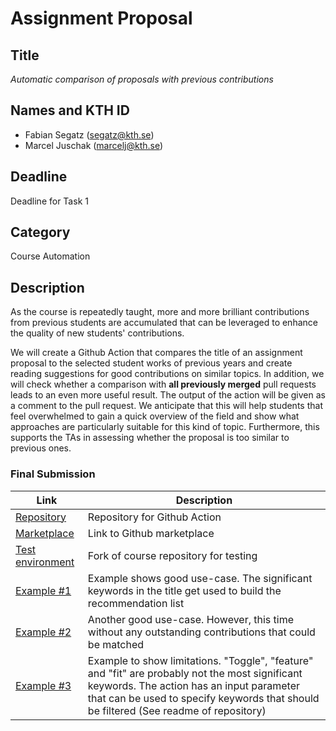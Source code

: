 # Assignment Proposal

## Title

_Automatic comparison of proposals with previous contributions_

## Names and KTH ID
  - Fabian Segatz (segatz@kth.se)
  - Marcel Juschak (marcelj@kth.se)

## Deadline

Deadline for Task 1

## Category

Course Automation

## Description

As the course is repeatedly taught, more and more brilliant contributions from previous students are accumulated that can be leveraged to enhance the quality of new students' contributions.

We will create a Github Action that compares the title of an assignment proposal to the selected student works of previous years and create reading suggestions for good contributions on similar topics. In addition, we will check whether a comparison with **all previously merged** pull requests leads to an even more useful result. The output of the action will be given as a comment to the pull request. We anticipate that this will help students that feel overwhelmed to gain a quick overview of the field and show what approaches are particularly suitable for this kind of topic. Furthermore, this supports the TAs in assessing whether the proposal is too similar to previous ones.

### Final Submission

| Link | Description |
| -----| ----------- |
| [Repository](https://github.com/Neproxx/similar-contributions) | Repository for Github Action |
| [Marketplace](https://github.com/marketplace/actions/similar-contributions) | Link to Github marketplace |
| [Test environment](https://github.com/fsegatz/devops-course/tree/similar-contributions) | Fork of course repository for testing |
| [Example #1](https://github.com/fsegatz/devops-course/pull/4) | Example shows good use-case. The significant keywords in the title get used to build the recommendation list |
| [Example #2](https://github.com/fsegatz/devops-course/pull/6) | Another good use-case. However, this time without any outstanding contributions that could be matched |
| [Example #3](https://github.com/fsegatz/devops-course/pull/5) | Example to show limitations. "Toggle", "feature" and "fit" are probably not the most significant keywords. The action has an input parameter that can be used to specify keywords that should be filtered (See readme of repository) |
